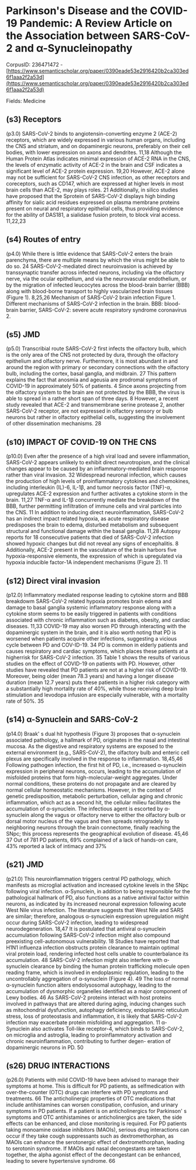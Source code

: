 # Parkinson's Disease and the COVID-19 Pandemic: A Review Article on the Association between SARS-CoV-2 and α-Synucleinopathy

CorpusID: 236471472 - [https://www.semanticscholar.org/paper/0390eade53e2916420b2ca303ed6f1aaa2f2a53d](https://www.semanticscholar.org/paper/0390eade53e2916420b2ca303ed6f1aaa2f2a53d)

Fields: Medicine

## (s3) Receptors
(p3.0) SARS-CoV-2 binds to angiotensin-converting enzyme 2 (ACE-2) receptors, which are widely expressed in various human organs, including the CNS and striatum, and on dopaminergic neurons, preferably on their cell bodies, with lower expression on axons and dendrites. 11,18 Although the Human Protein Atlas indicates minimal expression of ACE-2 RNA in the CNS, the levels of enzymatic activity of ACE-2 in the brain and CSF indicates a significant level of ACE-2 protein expression. 19,20 However, ACE-2 alone may not be sufficient for SARS-CoV-2 CNS infection, as other receptors and coreceptors, such as CD147, which are expressed at higher levels in most brain cells than ACE-2, may plays roles. 21 Additionally, in silico studies have proposed that the Sprotein of SARS-CoV-2 displays high binding affinity for sialic acid residues expressed on plasma membrane proteins present on neural and respiratory epithelial cells, thus providing evidence for the ability of DAS181, a sialidase fusion protein, to block viral access. 11,22,23 
## (s4) Routes of entry
(p4.0) While there is little evidence that SARS-CoV-2 enters the brain parenchyma, there are multiple means by which the virus might be able to do so. 24 SARS-CoV-2-mediated direct neuroinvasion is achieved by transsynaptic transfer across infected neurons, including via the olfactory nerve, via the ocular epithelium, and via the neurovascular endothelium, or by the migration of infected leucocytes across the blood-brain barrier (BBB) along with blood-borne transport to highly vascularized brain tissues (Figure 1). 8,25,26 Mechanism of SARS-CoV-2 brain infection  Figure 1. Different mechanisms of SARS-CoV-2 infection in the brain. BBB: blood-brain barrier, SARS-CoV-2: severe acute respiratory syndrome coronavirus 2.
## (s5) JMD
(p5.0) Transcribial route SARS-CoV-2 first infects the olfactory bulb, which is the only area of the CNS not protected by dura, through the olfactory epithelium and olfactory nerve. Furthermore, it is most abundant in and around the region with primary or secondary connections with the olfactory bulb, including the cortex, basal ganglia, and midbrain. 27 This pattern explains the fact that anosmia and ageusia are prodromal symptoms of COVID-19 in approximately 50% of patients. 4 Since axons projecting from the olfactory system to the brain are not protected by the BBB, the virus is able to spread in a rather short span of three days. 8 However, a recent study revealed that ACE-2 and transmembrane serine protease 2, another SARS-CoV-2 receptor, are not expressed in olfactory sensory or bulb neurons but rather in olfactory epithelial cells, suggesting the involvement of other dissemination mechanisms. 28
## (s10) IMPACT OF COVID-19 ON THE CNS
(p10.0) Even after the presence of a high viral load and severe inflammation, SARS-CoV-2 appears unlikely to exhibit direct neurotropism, and the clinical changes appear to be caused by an inflammatory-mediated brain response rather than viral invasion. 32 Widespread neuronal infection, which causes the production of high levels of proinflammatory cytokines and chemokines, including interleukin (IL)-6, IL-1β, and tumor necrosis factor (TNF)-α, upregulates ACE-2 expression and further activates a cytokine storm in the brain. 11,27 TNF-α and IL-1β concurrently mediate the breakdown of the BBB, further permitting infiltration of immune cells and viral particles into the CNS. 11 In addition to inducing direct neuroinflammation, SARS-CoV-2 has an indirect impact related hypoxia, as acute respiratory disease predisposes the brain to edema, disturbed metabolism and subsequent structural and functional damage within the basal ganglia. 11,28 Autopsy reports for 18 consecutive patients that died of SARS-CoV-2 infection showed hypoxic changes but did not reveal any signs of encephalitis. 8 Additionally, ACE-2 present in the vasculature of the brain harbors five hypoxia-responsive elements, the expression of which is upregulated via hypoxia inducible factor-1A independent mechanisms (Figure 2). 11
## (s12) Direct viral invasion
(p12.0) Inflammatory mediated response leading to cytokine storm and BBB breakdowm SARS-CoV-2 related hypoxia promotes brain edema and damage to basal ganglia systemic inflammatory response along with a cytokine storm seems to be easily triggered in patients with conditions associated with chronic inflammation such as diabetes, obesity, and cardiac diseases. 11,33 COVID-19 may also worsen PD through interacting with the dopaminergic system in the brain, and it is also worth noting that PD is worsened when patients acquire other infections, suggesting a vicious cycle between PD and COV-ID-19. 34 PD is common in elderly patients and causes respiratory and cardiac symptoms, which places these patients at a higherrisk for SARS-CoV-2 infection. 35 Table 1 shows the results of various studies on the effect of COVID-19 on patients with PD. However, other studies have revealed that PD patients are not at a higher risk of COVID-19. Moreover, being older (mean 78.3 years) and having a longer disease duration (mean 12.7 years) puts these patients in a higher risk category with a substantially high mortality rate of 40%, while those receiving deep brain stimulation and levodopa infusion are especially vulnerable, with a mortality rate of 50%. 35
## (s14) α-Synuclein and SARS-CoV-2
(p14.0) Braak' s dual hit hypothesis (Figure 3) proposes that α-synuclein associated pathology, a hallmark of PD, originates in the nasal and intestinal mucosa. As the digestive and respiratory systems are exposed to the external environment (e.g., SARS-CoV-2), the olfactory bulb and enteric cell plexus are specifically involved in the response to inflammation. 18,45,46 Following pathogen infection, the first hit of PD, i.e., increased α-synuclein expression in peripheral neurons, occurs, leading to the accumulation of misfolded proteins that form high-molecular-weight aggregates. Under normal conditions, these proteins do not propagate and are cleared by normal cellular homeostatic mechanisms. However, in the context of genetic predisposition, metabolic perturbation, cellular aging and chronic inflammation, which act as a second hit, the cellular milieu facilitates the accumulation of α-synuclein. The infectious agent is escorted by α-synuclein along the vagus or olfactory nerve to either the olfactory bulb or dorsal motor nucleus of the vagus and then spreads retrogradely to neighboring neurons through the brain connectome, finally reaching the SNpc; this process represents the geographical evolution of disease. 45,46 37 Out of 781 PD patients, 69% complained of a lack of hands-on care, 43% reported a lack of intimacy and 37%
## (s21) JMD
(p21.0) This neuroinflammation triggers central PD pathology, which manifests as microglial activation and increased cytokine levels in the SNpc following viral infection. α-Synuclein, in addition to being responsible for the pathological hallmark of PD, also functions as a native antiviral factor within neurons, as indicated by its increased neuronal expression following acute West Nile virus infection. The literature suggests that West Nile and SARS are similar; therefore, analogous α-synuclein expression upregulation might occur during SARS-CoV-2 infection, leading to widespread neurodegeneration. 18,47 It is postulated that antiviral α-synuclein accumulation following SARS-CoV-2 infection might also compound preexisting cell-autonomous vulnerability. 18 Studies have reported that H1N1 influenza infection obstructs protein clearance to maintain optimal viral protein load, rendering infected host cells unable to counterbalance its accumulation. 48 SARS-CoV-2 infection might also interfere with α-synuclein clearance by binding the human protein trafficking molecule open reading frame, which is involved in endoplasmic regulation, leading to the uncontrollably aggregation of α-synuclein (Figure 4). 49 The loss of normal α-synuclein function alters endolysosomal autophagy, leading to the accumulation of dysmorphic organelles identified as a major component of Lewy bodies. 46 As SARS-CoV-2 proteins interact with host proteins involved in pathways that are altered during aging, inducing changes such as mitochondrial dysfunction, autophagy deficiency, endoplasmic reticulum stress, loss of proteostasis and inflammation, it is likely that SARS-CoV-2 infection may exacerbate protein misfolding and aggregation. 11 α-Synuclein also activates Toll-like receptor-4, which binds to SARS-CoV-2, on microglia and astroglia, leading to proinflammatory activation and chronic neuroinflammation, contributing to further degen-   eration of dopaminergic neurons in PD. 50
## (s26) DRUG INTERACTIONS
(p26.0) Patients with mild COVID-19 have been advised to manage their symptoms at home. This is difficult for PD patients, as selfmedication with over-the-counter (OTC) drugs can interfere with PD symptoms and treatments. 66 The anticholinergic properties of OTC medications that include antihistamines can worsen constipation, confusion, and urinary symptoms in PD patients. If a patient is on anticholinergics for Parkinson' s symptoms and OTC antihistamines or anticholinergics are taken, the side effects can be enhanced, and close monitoring is required. For PD patients taking monoamine oxidase inhibitors (MAOIs), serious drug interactions can occur if they take cough suppressants such as dextromethorphan, as MAOIs can enhance the serotonergic effect of dextromethorphan, leading to serotonin syndrome. If MAOIs and nasal decongestants are taken together, the alpha agonist effect of the decongestant can be enhanced, leading to severe hypertensive syndrome. 66 
